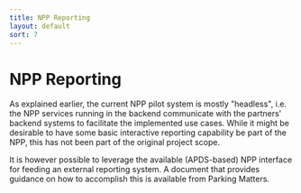 ```yaml
---
title: NPP Reporting
layout: default
sort: 7
---
```

# NPP Reporting
As explained earlier, the current NPP pilot system is mostly "headless", i.e. the NPP services running in the backend communicate with the partners' backend systems to facilitate the implemented use cases. While it might be desirable to have some basic interactive reporting capability be part of the NPP, this has not been part of the original project scope.

It is however possible to leverage the available (APDS-based) NPP interface for feeding an external reporting system. A document that provides guidance on how to accomplish this is available from Parking Matters.



